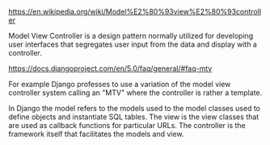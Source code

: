 
https://en.wikipedia.org/wiki/Model%E2%80%93view%E2%80%93controller

Model View Controller is a design pattern normally utilized for developing user interfaces that segregates user input from the data and display with a controller.



https://docs.djangoproject.com/en/5.0/faq/general/#faq-mtv

For example Django professes to use a variation of the model view controller system calling an "MTV" where the controller is rather a template. 

In Django the model refers to the models used to the model classes used to define objects and instantiate SQL tables. The view is the view classes that are used as callback functions for particular URLs. The controller is the framework itself that facilitates the models and view.
